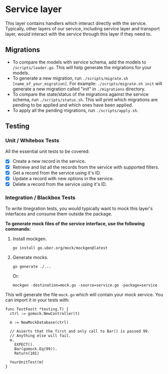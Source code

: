 # Service layer

This layer contains handlers which interact directly with the service. Typically, other layers of our service, including service layer and transport layer, would interact with the service through this layer if they need to.

## Migrations

- To compare the models with service schema, add the models to `/scripts/loader.go`. This will help generate the migrations for your models.
- To generate a new migration, run `./scripts/migrate.sh [name_of_your_migration]`. For example: `./scripts/migrate.sh init` will generate a new migration called "init" in `./migrations` directory.
- To compare the state/status of the migrations against the service schema, run `./scripts/status.sh`. This will print which migrations are pending to be applied and which ones have been applied.
- To apply all the pending migrations, run `./scripts/apply.sh`.

## Testing

### Unit / Whitebox Tests

All the essential unit tests to be covered:

- [x] Create a new record in the service.
- [x] Retrieve and list all the records from the service with supported filters.
- [x] Get a record from the service using it's ID.
- [x] Update a record with new options in the service.
- [x] Delete a record from the service using it's ID.

### Integration / Blackbox Tests

To write itnegration tests, you would typically want to mock this layer's interfaces and consume them outside the package.

**To generate mock files of the service interface, use the following commands:**

1. Install mockgen.
    ```
    go install go.uber.org/mock/mockgen@latest
    ```
1. Generate mocks.
    ```
    go generate ./...
    ```
    Or:
    ```
    mockgen -destination=mock.go -source=service.go -package=service
    ```

This will generate the file `mock.go` which will contain your mock service. You can import it in your tests with:

```
func TestFoo(t *testing.T) {
  ctrl := gomock.NewController(t)

  m := NewMockDatabase(ctrl)

  // Asserts that the first and only call to Bar() is passed 99.
  // Anything else will fail.
  m.
    EXPECT().
    Bar(gomock.Eq(99)).
    Return(101)

  YourUnitTest(m)
}
```